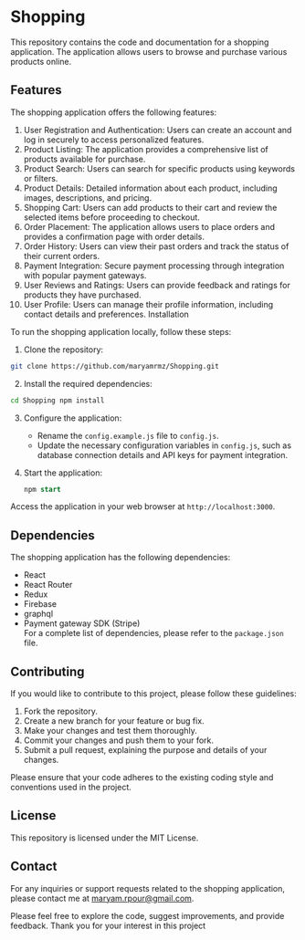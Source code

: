 # Shopping

This repository contains the code and documentation for a shopping application. The application allows users to browse and purchase various products online.

## Features

The shopping application offers the following features:

1. User Registration and Authentication: Users can create an account and log in securely to access personalized features.
2. Product Listing: The application provides a comprehensive list of products available for purchase.
3. Product Search: Users can search for specific products using keywords or filters.
4. Product Details: Detailed information about each product, including images, descriptions, and pricing.
5. Shopping Cart: Users can add products to their cart and review the selected items before proceeding to checkout.
6. Order Placement: The application allows users to place orders and provides a confirmation page with order details.
7. Order History: Users can view their past orders and track the status of their current orders.
8. Payment Integration: Secure payment processing through integration with popular payment gateways.
9. User Reviews and Ratings: Users can provide feedback and ratings for products they have purchased.
10. User Profile: Users can manage their profile information, including contact details and preferences.
    Installation

To run the shopping application locally, follow these steps:

1. Clone the repository:

```bash
git clone https://github.com/maryamrmz/Shopping.git
```

2. Install the required dependencies:

```bash
cd Shopping npm install
```

3.  Configure the application:

    - Rename the `config.example.js` file to `config.js`.
    - Update the necessary configuration variables in `config.js`, such as database connection details and API keys for payment integration.

4.  Start the application:

    ```sql
    npm start
    ```

Access the application in your web browser at `http://localhost:3000`.

## Dependencies

The shopping application has the following dependencies:

- React
- React Router
- Redux
- Firebase
- graphql
- Payment gateway SDK (Stripe)\
  For a complete list of dependencies, please refer to the `package.json` file.

## Contributing

If you would like to contribute to this project, please follow these guidelines:

1. Fork the repository.
2. Create a new branch for your feature or bug fix.
3. Make your changes and test them thoroughly.
4. Commit your changes and push them to your fork.
5. Submit a pull request, explaining the purpose and details of your changes.

Please ensure that your code adheres to the existing coding style and conventions used in the project.

## License

This repository is licensed under the MIT License.

## Contact

For any inquiries or support requests related to the shopping application, please contact me at maryam.rpour@gmail.com.

Please feel free to explore the code, suggest improvements, and provide feedback. Thank you for your interest in this project
